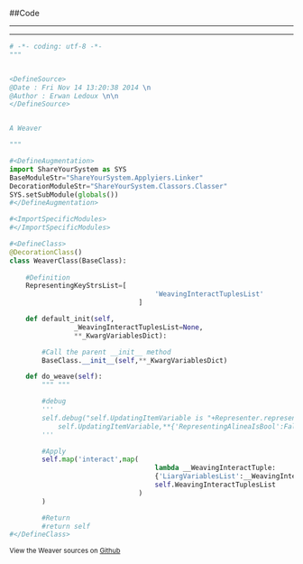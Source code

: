 
<!--
FrozenIsBool False
-->

##Code

----

<ClassDocStr>

----

```python
# -*- coding: utf-8 -*-
"""


<DefineSource>
@Date : Fri Nov 14 13:20:38 2014 \n
@Author : Erwan Ledoux \n\n
</DefineSource>


A Weaver

"""

#<DefineAugmentation>
import ShareYourSystem as SYS
BaseModuleStr="ShareYourSystem.Applyiers.Linker"
DecorationModuleStr="ShareYourSystem.Classors.Classer"
SYS.setSubModule(globals())
#</DefineAugmentation>

#<ImportSpecificModules>
#</ImportSpecificModules>

#<DefineClass>
@DecorationClass()
class WeaverClass(BaseClass):
	
	#Definition
	RepresentingKeyStrsList=[
									'WeavingInteractTuplesList'
								]

	def default_init(self,
				_WeavingInteractTuplesList=None,
				**_KwargVariablesDict):

		#Call the parent __init__ method
		BaseClass.__init__(self,**_KwargVariablesDict)

	def do_weave(self):
		""" """

		#debug
		'''
		self.debug("self.UpdatingItemVariable is "+Representer.represent(
			self.UpdatingItemVariable,**{'RepresentingAlineaIsBool':False}))
		'''

		#Apply
		self.map('interact',map(
									lambda __WeavingInteractTuple:
									{'LiargVariablesList':__WeavingInteractTuple},
									self.WeavingInteractTuplesList
								)
		)

		#Return
		#return self
#</DefineClass>


```

<small>
View the Weaver sources on <a href="https://github.com/Ledoux/ShareYourSystem/tree/master/Pythonlogy/ShareYourSystem/Applyiers/Weaver" target="_blank">Github</a>
</small>

